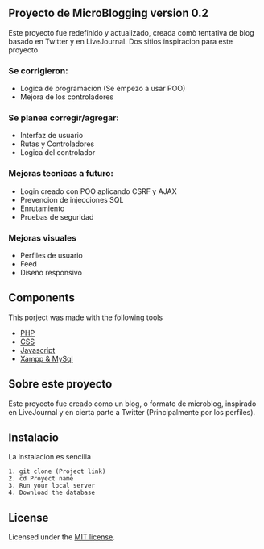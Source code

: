 ## Proyecto de MicroBlogging version 0.2

Este proyecto fue redefinido y actualizado, creada comò tentativa de blog basado en Twitter y en LiveJournal. Dos sitios inspiracion para este proyecto

### Se corrigieron:
- Logica de programacion (Se empezo a usar POO)
- Mejora de los controladores

### Se planea corregir/agregar:
- Interfaz de usuario
- Rutas y Controladores
- Logica del controlador

### Mejoras tecnicas a futuro:
- Login creado con POO aplicando CSRF y AJAX
- Prevencion de injecciones SQL
- Enrutamiento
- Pruebas de seguridad

### Mejoras visuales
- Perfiles de usuario
- Feed
- Diseño responsivo

## Components

This porject was made with the following tools
- [PHP](https://www.php.net)
- [CSS](https://www.w3.org/Style/CSS/Overview.en.html)
- [Javascript](https://developer.mozilla.org/es/docs/Web/JavaScript)
- [Xampp & MySql](https://www.apachefriends.org/es/index.html)

## Sobre este proyecto

Este proyecto fue creado como un blog, o formato de microblog, inspirado en LiveJournal y en cierta parte a Twitter (Principalmente por los perfiles).


## Instalacio
La instalacion es sencilla
```
1. git clone (Project link)
2. cd Proyect name
3. Run your local server
4. Download the database
```

## License

Licensed under the [MIT license](https://opensource.org/licenses/MIT).
